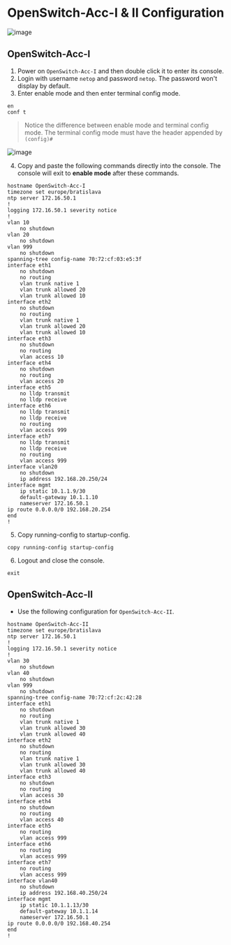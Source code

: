 # OpenSwitch-Acc-I & II Configuration

![image](https://user-images.githubusercontent.com/69375071/210246546-050b0db3-ab20-4443-8175-6f7534e8cf9f.png)

## OpenSwitch-Acc-I

1. Power on `OpenSwitch-Acc-I` and then double click it to enter its console.
2. Login with username `netop` and password `netop`. The password won't display by default.
3. Enter enable mode and then enter terminal config mode.

```
en
conf t
```

> Notice the difference between enable mode and terminal config mode. The terminal config mode must have the header appended by `(config)#`

![image](https://user-images.githubusercontent.com/69375071/210246578-11e96d9c-f379-495d-8544-f338d4c5eded.png)

4. Copy and paste the following commands directly into the console. The console will exit to **enable mode** after these commands.

```
hostname OpenSwitch-Acc-I
timezone set europe/bratislava
ntp server 172.16.50.1
!
logging 172.16.50.1 severity notice
!
vlan 10
    no shutdown
vlan 20
    no shutdown
vlan 999
    no shutdown
spanning-tree config-name 70:72:cf:03:e5:3f
interface eth1 
    no shutdown
    no routing
    vlan trunk native 1
    vlan trunk allowed 20
    vlan trunk allowed 10
interface eth2 
    no shutdown
    no routing
    vlan trunk native 1
    vlan trunk allowed 20
    vlan trunk allowed 10
interface eth3 
    no shutdown
    no routing
    vlan access 10
interface eth4 
    no shutdown
    no routing
    vlan access 20
interface eth5
    no lldp transmit
    no lldp receive
interface eth6
    no lldp transmit
    no lldp receive
    no routing
    vlan access 999
interface eth7
    no lldp transmit
    no lldp receive
    no routing
    vlan access 999
interface vlan20 
    no shutdown
    ip address 192.168.20.250/24
interface mgmt
    ip static 10.1.1.9/30
    default-gateway 10.1.1.10
    nameserver 172.16.50.1
ip route 0.0.0.0/0 192.168.20.254
end
!
```

5. Copy running-config to startup-config.

```
copy running-config startup-config
```

6. Logout and close the console.

```
exit
```

## OpenSwitch-Acc-II

- Use the following configuration for `OpenSwitch-Acc-II`.

```
hostname OpenSwitch-Acc-II
timezone set europe/bratislava
ntp server 172.16.50.1
!
logging 172.16.50.1 severity notice
!
vlan 30
    no shutdown
vlan 40
    no shutdown
vlan 999
    no shutdown
spanning-tree config-name 70:72:cf:2c:42:28
interface eth1 
    no shutdown
    no routing
    vlan trunk native 1
    vlan trunk allowed 30
    vlan trunk allowed 40
interface eth2 
    no shutdown
    no routing
    vlan trunk native 1
    vlan trunk allowed 30
    vlan trunk allowed 40
interface eth3 
    no shutdown
    no routing
    vlan access 30
interface eth4 
    no shutdown
    no routing
    vlan access 40
interface eth5
    no routing
    vlan access 999
interface eth6
    no routing
    vlan access 999
interface eth7
    no routing
    vlan access 999
interface vlan40 
    no shutdown
    ip address 192.168.40.250/24
interface mgmt
    ip static 10.1.1.13/30
    default-gateway 10.1.1.14
    nameserver 172.16.50.1
ip route 0.0.0.0/0 192.168.40.254
end
!
```
